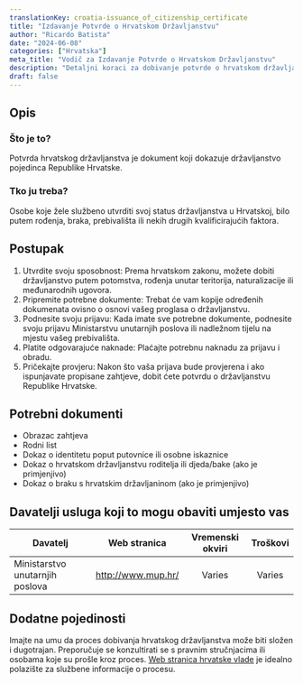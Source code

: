```yaml
---
translationKey: croatia-issuance_of_citizenship_certificate
title: "Izdavanje Potvrde o Hrvatskom Državljanstvu"
author: "Ricardo Batista"
date: "2024-06-08"
categories: ["Hrvatska"]
meta_title: "Vodič za Izdavanje Potvrde o Hrvatskom Državljanstvu"
description: "Detaljni koraci za dobivanje potvrde o hrvatskom državljanstvu."
draft: false
---
```


## Opis
### Što je to?
Potvrda hrvatskog državljanstva je dokument koji dokazuje državljanstvo pojedinca Republike Hrvatske.

### Tko ju treba?
Osobe koje žele službeno utvrditi svoj status državljanstva u Hrvatskoj, bilo putem rođenja, braka, prebivališta ili nekih drugih kvalificirajućih faktora.

## Postupak
1. Utvrdite svoju sposobnost: Prema hrvatskom zakonu, možete dobiti državljanstvo putem potomstva, rođenja unutar teritorija, naturalizacije ili međunarodnih ugovora.
2. Pripremite potrebne dokumente: Trebat će vam kopije određenih dokumenata ovisno o osnovi vašeg proglasa o državljanstvu.
3. Podnesite svoju prijavu: Kada imate sve potrebne dokumente, podnesite svoju prijavu Ministarstvu unutarnjih poslova ili nadležnom tijelu na mjestu vašeg prebivališta.
4. Platite odgovarajuće naknade: Plaćajte potrebnu naknadu za prijavu i obradu.
5. Pričekajte provjeru: Nakon što vaša prijava bude provjerena i ako ispunjavate propisane zahtjeve, dobit ćete potvrdu o državljanstvu Republike Hrvatske.

## Potrebni dokumenti
- Obrazac zahtjeva
- Rodni list
- Dokaz o identitetu poput putovnice ili osobne iskaznice
- Dokaz o hrvatskom državljanstvu roditelja ili djeda/bake (ako je primjenjivo)
- Dokaz o braku s hrvatskim državljaninom (ako je primjenjivo)

## Davatelji usluga koji to mogu obaviti umjesto vas

| Davatelj        |     Web stranica                         |     Vremenski okviri    |       Troškovi      |
| --------------- | ----------------------------------  |  :-------------: | :-------------: |
| Ministarstvo unutarnjih poslova |  http://www.mup.hr/  |      Varies      |        Varies       |

## Dodatne pojedinosti
Imajte na umu da proces dobivanja hrvatskog državljanstva može biti složen i dugotrajan. Preporučuje se konzultirati se s pravnim stručnjacima ili osobama koje su prošle kroz proces. [Web stranica hrvatske vlade](http://www.mup.hr/) je idealno polazište za službene informacije o procesu.